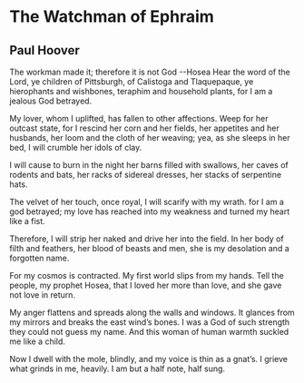 # The Watchman of Ephraim
## Paul Hoover
 The workman made it; therefore it is not God
          --Hosea
Hear the word of the Lord,
ye children of Pittsburgh,
of Calistoga and Tlaquepaque,
ye hierophants and wishbones,
teraphim and household plants,
for I am a jealous God betrayed.

My lover, whom I uplifted,
has fallen to other affections.
Weep for her outcast state,
for I rescind her corn and her fields,
her appetites and her husbands,
her loom and the cloth of her weaving;
yea, as she sleeps in her bed,
I will crumble her idols of clay.

I will cause to burn in the night
her barns filled with swallows,
her caves of rodents and bats,
her racks of sidereal dresses,
her stacks of serpentine hats.

The velvet of her touch, once royal,
I will scarify with my wrath.
for I am a god betrayed; my love
has reached into my weakness
and turned my heart like a fist.

Therefore, I will strip her naked
and drive her into the field.
In her body of filth and feathers,
her blood of beasts and men, she is
my desolation and a forgotten name.

For my cosmos is contracted.
My first world slips from my hands.
Tell the people, my prophet Hosea,
that I loved her more than love,
and she gave not love in return.

My anger flattens and spreads
along the walls and windows.
It glances from my mirrors
and breaks the east wind’s bones.
I was a God of such strength
they could not guess my name.
And this woman of human warmth
suckled me like a child.

Now I dwell with the mole, blindly,
and my voice is thin as a gnat’s.
I grieve what grinds in me, heavily.
I am but a half note, half sung.